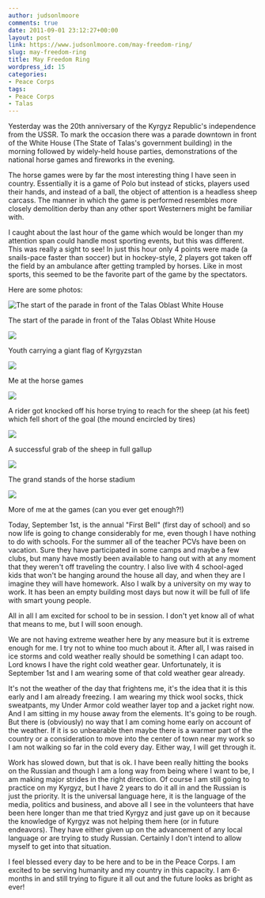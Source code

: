 ```yaml
---
author: judsonlmoore
comments: true
date: 2011-09-01 23:12:27+00:00
layout: post
link: https://www.judsonlmoore.com/may-freedom-ring/
slug: may-freedom-ring
title: May Freedom Ring
wordpress_id: 15
categories:
- Peace Corps
tags:
- Peace Corps
- Talas
---
```


Yesterday was the 20th anniversary of the Kyrgyz Republic's independence from the USSR.  To mark the occasion there was a parade downtown in front of the White House (The State of Talas's government building) in the morning followed by widely-held house parties, demonstrations of the national horse games and fireworks in the evening.




The horse games were by far the most interesting thing I have seen in country.  Essentially it is a game of Polo but instead of sticks, players used their hands, and instead of a ball, the object of attention is a headless sheep carcass.  The manner in which the game is performed resembles more closely demolition derby than any other sport Westerners might be familiar with.  




I caught about the last hour of the game which would be longer than my attention span could handle most sporting events, but this was different.  This was really a sight to see!  In just this hour only 4 points were made (a snails-pace faster than soccer) but in hockey-style, 2 players got taken off the field by an ambulance after getting trampled by horses.  Like in most sports, this seemed to be the favorite part of the game by the spectators.




Here are some photos:




![The start of the parade in front of the Talas Oblast White House](https://www.judsonlmoore.com/wp-content/uploads/2011/09/tumblr_lqu1hvkIFi1qb60c5.jpg)




The start of the parade in front of the Talas Oblast White House




![](http://media.tumblr.com/tumblr_lqu1lswGMT1qb60c5.jpg)




Youth carrying a giant flag of Kyrgyzstan




![](http://media.tumblr.com/tumblr_lqu1q5U1eh1qb60c5.jpg)




Me at the horse games




![](http://media.tumblr.com/tumblr_lqu1rp73yg1qb60c5.jpg)




A rider got knocked off his horse trying to reach for the sheep (at his feet) which fell short of the goal (the mound encircled by tires)




![](http://media.tumblr.com/tumblr_lqu1u2m45S1qb60c5.jpg)




A successful grab of the sheep in full gallup 




![](http://media.tumblr.com/tumblr_lqu1w5ghS91qb60c5.jpg)




The grand stands of the horse stadium




![](http://media.tumblr.com/tumblr_lqu1xdwZ1p1qb60c5.jpg)




More of me at the games (can you ever get enough?!)




Today, September 1st, is the annual "First Bell" (first day of school) and so now life is going to change considerably for me, even though I have nothing to do with schools.  For the summer all of the teacher PCVs have been on vacation.  Sure they have participated in some camps and maybe a few clubs, but many have mostly been available to hang out with at any moment that they weren't off traveling the country.  I also live with 4 school-aged kids that won't be hanging around the house all day, and when they are I imagine they will have homework.  Also I walk by a university on my way to work.  It has been an empty building most days but now it will be full of life with smart young people.




All in all I am excited for school to be in session.  I don't yet know all of what that means to me, but I will soon enough.




We are not having extreme weather here by any measure but it is extreme enough for me.  I try not to whine too much about it.  After all, I was raised in ice storms and cold weather really should be something I can adapt too.  Lord knows I have the right cold weather gear.  Unfortunately, it is September 1st and I am wearing some of that cold weather gear already.




It's not the weather of the day that frightens me, it's the idea that it is this early and I am already freezing.  I am wearing my thick wool socks, thick sweatpants, my Under Armor cold weather layer top and a jacket right now.  And I am sitting in my house away from the elements.  It's going to be rough.  But there is (obviously) no way that I am coming home early on account of the weather.  If it is so unbearable then maybe there is a warmer part of the country or a consideration to move into the center of town near my work so I am not walking so far in the cold every day.  Either way, I will get through it. 




Work has slowed down, but that is ok.  I have been really hitting the books on the Russian and though I am a long way from being where I want to be, I am making major strides in the right direction.  Of course I am still going to practice on my Kyrgyz, but I have 2 years to do it all in and the Russian is just the priority.  It is the universal language here, it is the language of the media, politics and business, and above all I see in the volunteers that have been here longer than me that tried Kyrgyz and just gave up on it because the knowledge of Kyrgyz was not helping them here (or in future endeavors).  They have either given up on the advancement of any local language or are trying to study Russian.  Certainly I don't intend to allow myself to get into that situation.




I feel blessed every day to be here and to be in the Peace Corps.  I am excited to be serving humanity and my country in this capacity.  I am 6-months in and still trying to figure it all out and the future looks as bright as ever!
